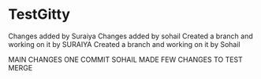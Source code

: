 # TestGitty
Changes added by Suraiya
Changes added by sohail
Created a branch and working on it by SURAIYA
Created a branch and working on it by Sohail

MAIN CHANGES ONE COMMIT
SOHAIL MADE FEW CHANGES TO TEST MERGE
